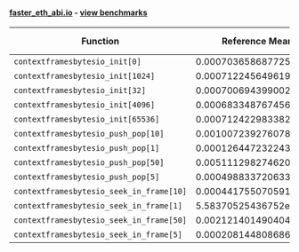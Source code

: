 #### [faster_eth_abi.io](https://github.com/BobTheBuidler/faster-eth-abi/blob/master/faster_eth_abi/io.py) - [view benchmarks](https://github.com/BobTheBuidler/faster-eth-abi/blob/master/benchmarks/test_io_benchmarks.py)

| Function | Reference Mean | Faster Mean | % Change | Speedup (%) | x Faster | Faster |
|----------|---------------|-------------|----------|-------------|----------|--------|
| `contextframesbytesio_init[0]` | 0.0007036586877258376 | 0.0006344098155314929 | 9.84% | 10.92% | 1.11x | ✅ |
| `contextframesbytesio_init[1024]` | 0.0007122456496199893 | 0.0006397718706289453 | 10.18% | 11.33% | 1.11x | ✅ |
| `contextframesbytesio_init[32]` | 0.0007006943990022443 | 0.0006465469394899393 | 7.73% | 8.37% | 1.08x | ✅ |
| `contextframesbytesio_init[4096]` | 0.000683348767456734 | 0.0006353432142384471 | 7.03% | 7.56% | 1.08x | ✅ |
| `contextframesbytesio_init[65536]` | 0.000712422983382819 | 0.0006343121728143077 | 10.96% | 12.31% | 1.12x | ✅ |
| `contextframesbytesio_push_pop[10]` | 0.0010072392760783172 | 0.0009800599563508034 | 2.70% | 2.77% | 1.03x | ✅ |
| `contextframesbytesio_push_pop[1]` | 0.00012644723224366784 | 0.0001171319261883909 | 7.37% | 7.95% | 1.08x | ✅ |
| `contextframesbytesio_push_pop[50]` | 0.005111298274620534 | 0.0050245023724433315 | 1.70% | 1.73% | 1.02x | ✅ |
| `contextframesbytesio_push_pop[5]` | 0.0004988337206331574 | 0.00047847149043595786 | 4.08% | 4.26% | 1.04x | ✅ |
| `contextframesbytesio_seek_in_frame[10]` | 0.00044175507059160564 | 0.00043781826291616413 | 0.89% | 0.90% | 1.01x | ✅ |
| `contextframesbytesio_seek_in_frame[1]` | 5.58370525436752e-05 | 5.6396381378465165e-05 | -1.00% | -0.99% | 0.99x | ❌ |
| `contextframesbytesio_seek_in_frame[50]` | 0.002121401490404057 | 0.0020942178624911395 | 1.28% | 1.30% | 1.01x | ✅ |
| `contextframesbytesio_seek_in_frame[5]` | 0.0002081448086869412 | 0.00022215756120306715 | -6.73% | -6.31% | 0.94x | ❌ |
